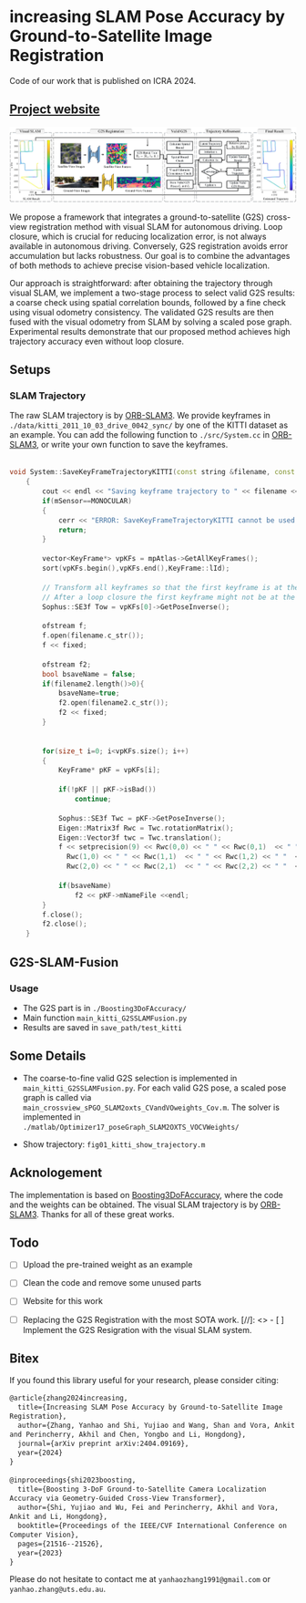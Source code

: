 # increasing SLAM Pose Accuracy by Ground-to-Satellite Image Registration

Code of our work that is published on ICRA 2024. 

## [Project website](https://yanhaozhang.github.io/G2S-SLAM-Webpage/)

<p align="center">
  <img src="doc/flowchart.jpg"/>
</p>

We propose a framework that integrates a ground-to-satellite (G2S) cross-view registration method with visual SLAM for autonomous driving. Loop closure, which is crucial for reducing localization error, is not always available in autonomous driving. Conversely, G2S registration avoids error accumulation but lacks robustness. Our goal is to combine the advantages of both methods to achieve precise vision-based vehicle localization.

Our approach is straightforward: after obtaining the trajectory through visual SLAM, we implement a two-stage process to select valid G2S results: a coarse check using spatial correlation bounds, followed by a fine check using visual odometry consistency. The validated G2S results are then fused with the visual odometry from SLAM by solving a scaled pose graph. Experimental results demonstrate that our proposed method achieves high trajectory accuracy even without loop closure.


## Setups
### SLAM Trajectory
The raw SLAM trajectory is by [ORB-SLAM3](https://github.com/UZ-SLAMLab/ORB_SLAM3). We provide keyframes in `./data/kitti_2011_10_03_drive_0042_sync/` by one of the KITTI dataset as an example. You can add the following function to `./src/System.cc` in [ORB-SLAM3](https://github.com/UZ-SLAMLab/ORB_SLAM3), or write your own function to save the keyframes. 

```c++

void System::SaveKeyFrameTrajectoryKITTI(const string &filename, const string &filename2)
    {
        cout << endl << "Saving keyframe trajectory to " << filename << " ..." << endl;
        if(mSensor==MONOCULAR)
        {
            cerr << "ERROR: SaveKeyFrameTrajectoryKITTI cannot be used for monocular." << endl;
            return;
        }

        vector<KeyFrame*> vpKFs = mpAtlas->GetAllKeyFrames();
        sort(vpKFs.begin(),vpKFs.end(),KeyFrame::lId);

        // Transform all keyframes so that the first keyframe is at the origin.
        // After a loop closure the first keyframe might not be at the origin.
        Sophus::SE3f Tow = vpKFs[0]->GetPoseInverse();

        ofstream f;
        f.open(filename.c_str());
        f << fixed;

        ofstream f2;
        bool bsaveName = false;
        if(filename2.length()>0){
            bsaveName=true;
            f2.open(filename2.c_str());
            f2 << fixed;
        }


        for(size_t i=0; i<vpKFs.size(); i++)
        {
            KeyFrame* pKF = vpKFs[i];

            if(!pKF || pKF->isBad())
                continue;

            Sophus::SE3f Twc = pKF->GetPoseInverse();
            Eigen::Matrix3f Rwc = Twc.rotationMatrix();
            Eigen::Vector3f twc = Twc.translation();
            f << setprecision(9) << Rwc(0,0) << " " << Rwc(0,1)  << " " << Rwc(0,2) << " "  << twc(0) << " " <<
              Rwc(1,0) << " " << Rwc(1,1)  << " " << Rwc(1,2) << " "  << twc(1) << " " <<
              Rwc(2,0) << " " << Rwc(2,1)  << " " << Rwc(2,2) << " "  << twc(2) << endl;

            if(bsaveName)
                f2 << pKF->mNameFile <<endl;
        }
        f.close();
        f2.close();
    }
```


## G2S-SLAM-Fusion

### Usage

* The G2S part is in `./Boosting3DoFAccuracy/`
* Main function `main_kitti_G2SSLAMFusion.py`
* Results are saved in `save_path/test_kitti`



## Some Details

* The coarse-to-fine valid G2S selection is implemented in `main_kitti_G2SSLAMFusion.py`. For each valid G2S pose, a scaled pose graph is called via `main_crossview_sPGO_SLAM2oxts_CVandVOweights_Cov.m`. The solver is implemented in `./matlab/Optimizer17_poseGraph_SLAM2OXTS_VOCVWeights/`

* Show trajectory: `fig01_kitti_show_trajectory.m`



## Acknologement
The implementation is based on [Boosting3DoFAccuracy](https://github.com/YujiaoShi/Boosting3DoFAccuracy), where the code and the weights can be obtained. The visual SLAM trajectory is by [ORB-SLAM3](https://github.com/UZ-SLAMLab/ORB_SLAM3). Thanks for all of these great works.

## Todo
 - [ ] Upload the pre-trained weight as an example
 - [ ] Clean the code and remove some unused parts
 - [ ] Website for this work
 - [ ] Replacing the G2S Registration with the most SOTA work.
[//]: <> - [ ] Implement the G2S Resigration with the visual SLAM system. 


## Bitex
If you found this library useful for your research, please consider citing:

```
@article{zhang2024increasing,
  title={Increasing SLAM Pose Accuracy by Ground-to-Satellite Image Registration},
  author={Zhang, Yanhao and Shi, Yujiao and Wang, Shan and Vora, Ankit and Perincherry, Akhil and Chen, Yongbo and Li, Hongdong},
  journal={arXiv preprint arXiv:2404.09169},
  year={2024}
}

@inproceedings{shi2023boosting,
  title={Boosting 3-DoF Ground-to-Satellite Camera Localization Accuracy via Geometry-Guided Cross-View Transformer},
  author={Shi, Yujiao and Wu, Fei and Perincherry, Akhil and Vora, Ankit and Li, Hongdong},
  booktitle={Proceedings of the IEEE/CVF International Conference on Computer Vision},
  pages={21516--21526},
  year={2023}
}
```

Please do not hesitate to contact me at `yanhaozhang1991@gmail.com` or `yanhao.zhang@uts.edu.au`.

